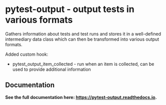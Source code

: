 # pytest-output - output tests in various formats

Gathers information about tests and test runs and stores it in a
well-defined intermediary data class which can then be transformed into
various output formats.

Added custom hook:

* pytest_output_item_collected - run when an item is collected, can be used
  to provide additional information

## Documentation

**See the full documentation here: https://pytest-output.readthedocs.io.**
